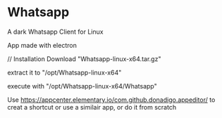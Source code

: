 # Whatsapp
A dark Whatsapp Client for Linux

App made with electron

// Installation
Download "Whatsapp-linux-x64.tar.gz"

extract it to "/opt/Whatsapp-linux-x64"

execute with "/opt/Whatsapp-linux-x64/Whatsapp"

Use https://appcenter.elementary.io/com.github.donadigo.appeditor/ 
to creat a shortcut or use a similair app, or do it from scratch
